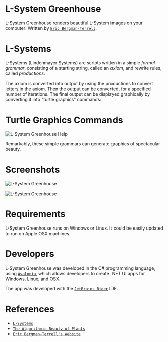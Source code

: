 ﻿# L-System Greenhouse

L-System Greenhouse renders beautiful L-System images on your computer! Written by 
[`Eric Bergman-Terrell`](https://EricBT.com).

# L-Systems

L-Systems (Lindenmayer Systems) are scripts written in a simple *formal grammar*, consisting of a starting string,
called an *axiom*, and rewrite rules, called *productions*.

The axiom is converted into output by using the productions to convert letters in the axiom. Then the output can be
converted, for a specified number of iterations. The final output can be displayed graphically by converting it into
"turtle graphics" commands:

# Turtle Graphics Commands

![L-System Greenhouse Help](https://www.ericbt.com/uploaded_images/L-System%20Greenhouse%20Help.png "L-System Greenhouse Help")

Remarkably, these simple grammars can generate graphics of spectacular beauty.

# Screenshots

![L-System Greenhouse](https://www.ericbt.com/uploaded_images/L-System%20Greenhouse.png "Cherry Blossoms")

![L-System Greenhouse](https://www.ericbt.com/uploaded_images/L-System%20Greenhouse%202.png "Eric's Twig")

# Requirements

L-System Greenhouse runs on Windows or Linux. It could be easily updated to run on Apple OSX machines.

# Developers

L-System Greenhouse was developed in the C# programming language, using [`Avalonia`](https://avaloniaui.net/platforms), which allows developers to create .NET UI apps for Windows, Linux, and OSX. 

The app was developed with the [`JetBrains Rider`](https://www.jetbrains.com/rider/) IDE.

# References

* [`L-Systems`](https://en.wikipedia.org/wiki/L-system)
* [`The Algorithmic Beauty of Plants`](https://archive.org/details/the-algorithmic-beauty-of-plants)
* [`Eric Bergman-Terrell's Website`](https://EricBT.com)
